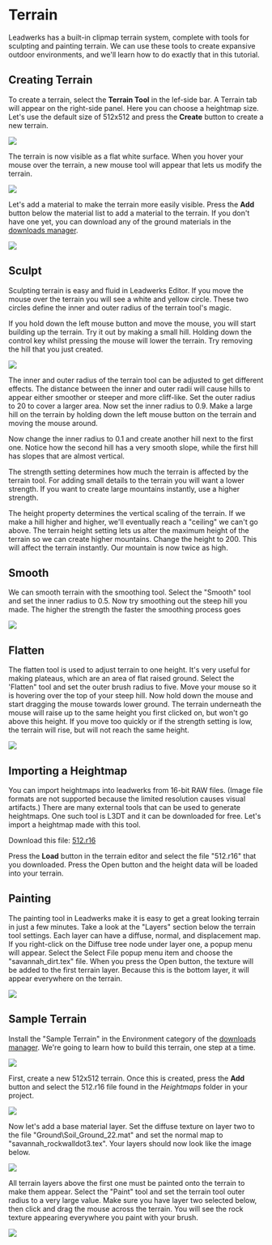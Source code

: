 # Terrain
Leadwerks has a built-in clipmap terrain system, complete with tools for sculpting and painting terrain.  We can use these tools to create expansive outdoor environments, and we'll learn how to do exactly that in this tutorial.

## Creating Terrain
To create a terrain, select the **Terrain Tool** in the lef-side bar. A Terrain tab will appear on the right-side panel. Here you can choose a heightmap size.  Let's use the default size of 512x512 and press the **Create** button to create a new terrain.

![](https://github.com/UltraEngine/Documentation/blob/master/Images/createterrain.png?raw=true)

The terrain is now visible as a flat white surface.  When you hover your mouse over the terrain, a new mouse tool will appear that lets us modify the terrain.

![](https://github.com/UltraEngine/Documentation/blob/master/Images/newterrain.png?raw=true)

Let's add a material to make the terrain more easily visible. Press the **Add** button below the material list to add a material to the terrain. If you don't have one yet, you can download any of the ground materials in the [downloads manager](downloadsmanager.md).

![](https://github.com/UltraEngine/Documentation/blob/master/Images/newterrain2.png?raw=true)

## Sculpt
Sculpting terrain is easy and fluid in Leadwerks Editor. If you move the mouse over the terrain you will see a white and yellow circle. These two circles define the inner and outer radius of the terrain tool's magic.

If you hold down the left mouse button and move the mouse, you will start building up the terrain. Try it out by making a small hill. Holding down the control key whilst pressing the mouse will lower the terrain. Try removing the hill that you just created.

![](https://github.com/UltraEngine/Documentation/blob/master/Images/sculptterrain.gif?raw=true)

The inner and outer radius of the terrain tool can be adjusted to get different effects.  The distance between the inner and outer radii will cause hills to appear either smoother or steeper and more cliff-like. Set the outer radius to 20 to cover a larger area. Now set the inner radius to 0.9. Make a large hill on the terrain by holding down the left mouse button on the terrain and moving the mouse around.

Now change the inner radius to 0.1 and create another hill next to the first one. Notice how the second hill has a very smooth slope, while the first hill has slopes that are almost vertical.

The strength setting determines how much the terrain is affected by the terrain tool. For adding small details to the terrain you will want a lower strength. If you want to create large mountains instantly, use a higher strength.

The height property determines the vertical scaling of the terrain.  If we make a hill higher and higher, we'll eventually reach a "ceiling" we can't go above.  The terrain height setting lets us alter the maximum height of the terrain so we can create higher mountains.  Change the height to 200. This will affect the terrain instantly. Our mountain is now twice as high.

## Smooth
We can smooth terrain with the smoothing tool. Select the "Smooth" tool and set the inner radius to 0.5. Now try smoothing out the steep hill you made. The higher the strength the faster the smoothing process goes

![](https://github.com/UltraEngine/Documentation/blob/master/Images/smoothterrain.gif?raw=true)

## Flatten
The flatten tool is used to adjust terrain to one height.  It's very useful for making plateaus, which are an area of flat raised ground.  Select the 'Flatten" tool and set the outer brush radius to five.  Move your mouse so it is hovering over the top of your steep hill. Now hold down the mouse and start dragging the mouse towards lower ground. The terrain underneath the mouse will raise up to the same height you first clicked on, but won't go above this height.  If you move too quickly or if the strength setting is low, the terrain will rise, but will not reach the same height.

![](https://github.com/UltraEngine/Documentation/blob/master/Images/flattenterrain.gif?raw=true)

## Importing a Heightmap
You can import heightmaps into leadwerks from 16-bit RAW files.  (Image file formats are not supported because the limited resolution causes visual artifacts.)  There are many external tools that can be used to generate heightmaps.  One such tool is L3DT and it can be downloaded for free.  Let's import a heightmap made with this tool.

Download this file: [512.r16](https://github.com/Leadwerks/Documentation/raw/refs/heads/master/Assets/Terrain/512.r16)

Press the **Load** button in the terrain editor and select the file "512.r16" that you downloaded.  Press the Open button and the height data will be loaded into your terrain.

## Painting
The painting tool in Leadwerks make it is easy to get a great looking terrain in just a few minutes.  Take a look at the "Layers" section below the terrain tool settings.  Each layer can have a diffuse, normal, and displacement map.  If you right-click on the Diffuse tree node under layer one, a popup menu will appear.  Select the Select File popup menu item and choose the "savannah_dirt.tex" file.  When you press the Open button, the texture will be added to the first terrain layer.  Because this is the bottom layer, it will appear everywhere on the terrain.

![](https://github.com/UltraEngine/Documentation/blob/master/Images/paintterrain.gif?raw=true)

## Sample Terrain

Install the "Sample Terrain" in the Environment category of the [downloads manager](downloadsmanager.md). We're going to learn how to build this terrain, one step at a time.

![](https://github.com/UltraEngine/Documentation/blob/master/Images/sampleterrain.jpg?raw=true)

First, create a new 512x512 terrain. Once this is created, press the **Add** button and select the 512.r16 file found in the _Heightmaps_ folder in your project.

![](https://github.com/UltraEngine/Documentation/blob/master/Images/terrainheightmap.png?raw=true)

Now let's add a base material layer.  Set the diffuse texture on layer two to the file "Ground\Soil_Ground_22.mat" and set the normal map to "savannah_rockwalldot3.tex".  Your layers should now look like the image below.

![](https://github.com/UltraEngine/Documentation/blob/master/Images/terrainbaselayer.png?raw=true)

All terrain layers above the first one must be painted onto the terrain to make them appear.  Select the "Paint" tool and set the terrain tool outer radius to a very large value.  Make sure you have layer two selected below, then click and drag the mouse across the terrain.  You will see the rock texture appearing everywhere you paint with your brush.

![](https://github.com/UltraEngine/Documentation/blob/master/Images/terraingrass.png?raw=true)


